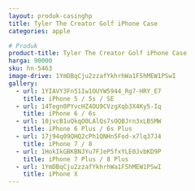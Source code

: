```yaml
---
layout: produk-casinghp
title: Tyler The Creator Golf iPhone Case
categories: apple

# Produk
product-title: Tyler The Creator Golf iPhone Case
harga: 90000
sku: hn-5463
image-drive: 1YmDBqCju2zzafYkhrhWa1F5hMEW1PSwI
gallery:
  - url: 1YIAVY3Fn51Iw1OUYW5944_Rg7-HRY_E7
    title: iPhone 5 / 5s / SE
  - url: 14Tegn0PYvcHZ4OU9CVzgXqb3X4Ky5-Iq
    title: iPhone 6 / 6s
  - url: 10jvcB1uQkqO0LAlQs7sOQBJrn3xLBSMW
    title: iPhone 6 Plus / 6s Plus
  - url: 17j94q09QHQ2cPh1QNHn5Fod-x7lq37J4
    title: iPhone 7 / 8
  - url: 1HokIkGBKBNJYu7FJeP5fxYLE0JvbKD9P
    title: iPhone 7 Plus / 8 Plus
  - url: 1YmDBqCju2zzafYkhrhWa1F5hMEW1PSwI
    title: iPhone X
---
```

